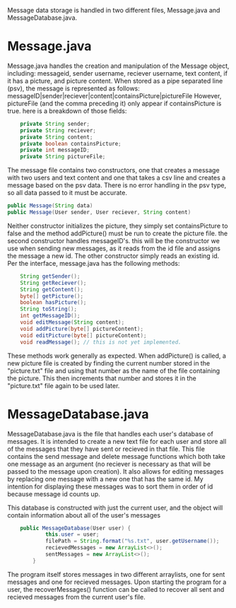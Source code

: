 Message data storage is handled in two different files, Message.java and MessageDatabase.java. 

# Message.java
Message.java handles the creation and manipulation of the Message object, including: 
messageid, sender username, reciever username, text content, if it has a picture, and picture content. 
When stored as a pipe separated line (psv), the message is represented as follows: 
messageID|sender|reciever|content|containsPicture|pictureFile
However, pictureFile (and the comma preceding it) only appear if containsPicture is true. 
here is a breakdown of those fields: 
```java 
    private String sender;
    private String reciever;
    private String content;
    private boolean containsPicture;
    private int messageID;
    private String pictureFile;
```
The message file contains two constructors, one that creates a message with two users and text content and one that takes a csv line
and creates a message based on the psv data. There is no error handling in the psv type, so all data passed to it must be accurate. 
```java
public Message(String data)
public Message(User sender, User reciever, String content)
```
Neither constructor initializes the picture, they simply set containsPicture to false and the method addPicture() must be run to 
create the picture file. 
the second constructor handles messageID's. this will be the constructor we use when sending new messages, as it reads from the id
file and assigns the message a new id. The other constructor simply reads an existing id. 
Per the interface, message.java has the following methods: 
```java
    String getSender();
    String getReciever();
    String getContent();
    byte[] getPicture();
    boolean hasPicture();
    String toString();
    int getMessageID();
    void editMessage(String content);
    void addPicture(byte[] pictureContent);
    void editPicture(byte[] pictureContent);
    void readMessage(); // this is not yet implemented.
```
These methods work generally as expected. When addPicture() is called, a new picture file is created by finding the current number stored in the "picture.txt" file and using that number as the name of the file containing the picture. This then increments that number and stores it in the "picture.txt" file again to be used later. 

# MessageDatabase.java
MessageDatabase.java is the file that handles each user's database of messages. It is intended to create a new text file for each user
and store all of the messages that they have sent or recieved in that file. This file contains the send message and delete message functions
which both take one message as an argument (no reciever is necessary as that will be passed to the message upon creation). It also 
allows for editing messages by replacing one message with a new one that has the same id. My intention for displaying these messages was
to sort them in order of id because message id counts up. 

This database is constructed with just the current user, and the object will contain information about all of the user's messages
```java
    public MessageDatabase(User user) {
            this.user = user;
            filePath = String.format("%s.txt", user.getUsername());
            recievedMessages = new ArrayList<>();
            sentMessages = new ArrayList<>();
        }
```

The program itself stores messages in two different arraylists, one for sent messages and one for recieved messages. Upon starting the 
program for a user, the recoverMessages() function can be called to recover all sent and recieved messages from the current user's file. 